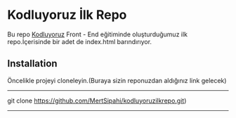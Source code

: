 # Kodluyoruz İlk Repo
Bu repo [Kodluyoruz](http://kodluyoruz.org) Front - End eğitiminde oluşturduğumuz ilk repo.İçerisinde bir adet de index.html barındırıyor.
## Installation
Öncelikle projeyi cloneleyin.(Buraya sizin reponuzdan aldığınız link gelecek)
__________________________________________
git clone https://github.com/MertSipahi/kodluyoruzilkrepo.git)
___________________________________________